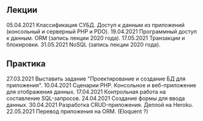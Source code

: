 ## Лекции
05.04.2021 Классификация СУБД. Доступ к данным из приложений (консольный и серверный PHP и PDO).
19.04.2021 Программный доступ к данным. ORM (запись лекции 2020 года).
17.05.2021 Транзакции и блокировки.
31.05.2021 NoSQL (запись лекции 2020 года).

## Практика
27.03.2021 Выставить задание "Проектирование и создание БД для приложения".
10.04.2021 Сценарии PHP. Консольное и веб-приложение для отображения данных.
17.04.2021 Контрольная работа на составление SQL-запросов.
24.04.2021 Создание формы для ввода данных.
30.04.2021 Разработка CRUD-приложения. Деплой на Heroku.
22.05.2021 Перевод приложения на ORM. (Eloquent ?)
